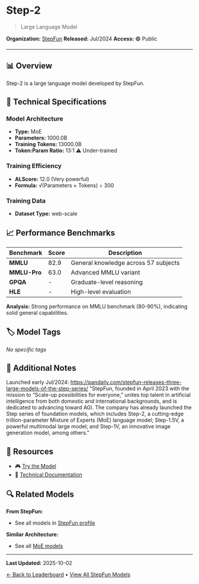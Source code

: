 # Step-2

> Large Language Model

**Organization:** [StepFun](../../labs/stepfun.md)
**Released:** Jul/2024
**Access:** 🟢 Public

---

## 📊 Overview

Step-2 is a large language model developed by StepFun.

## 🔧 Technical Specifications

### Model Architecture
- **Type:** MoE
- **Parameters:** 1000.0B
- **Training Tokens:** 13000.0B
- **Token:Param Ratio:** 13:1 ⚠️ Under-trained

### Training Efficiency
- **ALScore:** 12.0 (Very powerful)
- **Formula:** √(Parameters × Tokens) ÷ 300

### Training Data
- **Dataset Type:** web-scale

## 📈 Performance Benchmarks

| Benchmark | Score | Description |
|-----------|-------|-------------|
| **MMLU** | 82.9 | General knowledge across 57 subjects |
| **MMLU-Pro** | 63.0 | Advanced MMLU variant |
| **GPQA** | - | Graduate-level reasoning |
| **HLE** | - | High-level evaluation |

**Analysis:** Strong performance on MMLU benchmark (80-90%), indicating solid general capabilities.

## 🏷️ Model Tags

_No specific tags_

## 📝 Additional Notes

Launched early Jul/2024: https://pandaily.com/stepfun-releases-three-large-models-of-the-step-series/ "StepFun, founded in April 2023 with the mission to “Scale-up possibilities for everyone,” unites top talent in artificial intelligence from both domestic and international backgrounds, and is dedicated to advancing toward AGI. The company has already launched the Step series of foundation models, which includes Step-2, a cutting-edge trillion-parameter Mixture of Experts (MoE) language model; Step-1.5V, a powerful multimodal large model; and Step-1V, an innovative image generation model, among others."

## 🔗 Resources

- 🎮 [Try the Model](https://platform.stepfun.com/#language-step2)
- 📄 [Technical Documentation](https://platform.stepfun.com/docs/llm/text)

## 🔍 Related Models

**From StepFun:**
- See all models in [StepFun profile](../../labs/stepfun.md)

**Similar Architecture:**
- See all [MoE models](../../architectures/moe.md)

---

**Last Updated:** 2025-10-02

[← Back to Leaderboard](../../README.md) • [View All StepFun Models](../../labs/stepfun.md)
